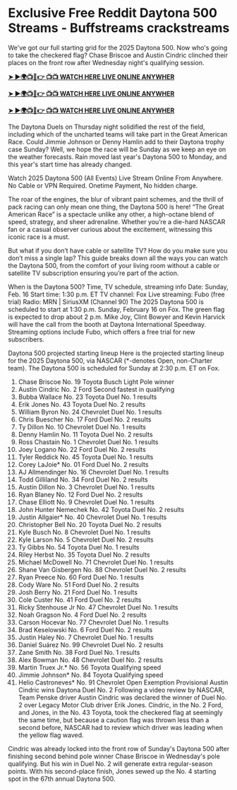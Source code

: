 # Exclusive Free Reddit Daytona 500 Streams - Buffstreams crackstreams

We've got our full starting grid for the 2025 Daytona 500. Now who's going to take the checkered flag? Chase Briscoe and Austin Cindric clinched their places on the front row after Wednesday night's qualifying session.

**[➤ ►🌍📺📱👉 📺📺 WATCH HERE LIVE ONLINE ANYWHER](https://tinyurl.com/3f57ttv2)**

**[➤ ►🌍📺📱👉 📺📺 WATCH HERE LIVE ONLINE ANYWHER](https://tinyurl.com/3f57ttv2)**

**[➤ ►🌍📺📱👉 📺📺 WATCH HERE LIVE ONLINE ANYWHER](https://tinyurl.com/3f57ttv2)**

The Daytona Duels on Thursday night solidified the rest of the field, including which of the uncharted teams will take part in the Great American Race. Could Jimmie Johnson or Denny Hamlin add to their Daytona trophy case Sunday? Well, we hope the race will be Sunday as we keep an eye on the weather forecasts. Rain moved last year's Daytona 500 to Monday, and this year's start time has already changed.

Watch 2025 Daytona 500 (All Events) Live Stream Online From Anywhere. No Cable or VPN Required. Onetime Payment, No hidden charge.


The roar of the engines, the blur of vibrant paint schemes, and the thrill of pack racing can only mean one thing, the Daytona 500 is here! “The Great American Race” is a spectacle unlike any other, a high-octane blend of speed, strategy, and sheer adrenaline. Whether you’re a die-hard NASCAR fan or a casual observer curious about the excitement, witnessing this iconic race is a must.

But what if you don’t have cable or satellite TV? How do you make sure you don’t miss a single lap? This guide breaks down all the ways you can watch the Daytona 500, from the comfort of your living room without a cable or satellite TV subscription ensuring you’re part of the action.

When is the Daytona 500? Time, TV schedule, streaming info
Date: Sunday, Feb. 16
Start time: 1:30 p.m. ET
TV channel: Fox
Live streaming: Fubo (free trial)
Radio: MRN | SiriusXM (Channel 90)
The 2025 Daytona 500 is scheduled to start at 1:30 p.m. Sunday, February 16 on Fox. The green flag is expected to drop about 2 p.m. Mike Joy, Clint Bowyer and Kevin Harvick will have the call from the booth at Daytona International Speedway. Streaming options include Fubo, which offers a free trial for new subscribers.

Daytona 500 projected starting lineup
Here is the projected starting lineup for the 2025 Daytona 500, via NASCAR (*-denotes Open, non-Charter team). The Daytona 500 is scheduled for Sunday at 2:30 p.m. ET on Fox.

1. Chase Briscoe No. 19 Toyota Busch Light Pole winner
2. Austin Cindric No. 2 Ford Second fastest in qualifying
3. Bubba Wallace No. 23 Toyota Duel No. 1 results
4. Erik Jones No. 43 Toyota Duel No. 2 results
5. William Byron No. 24 Chevrolet Duel No. 1 results
6. Chris Buescher No. 17 Ford Duel No. 2 results
7. Ty Dillon No. 10 Chevrolet Duel No. 1 results
8. Denny Hamlin No. 11 Toyota Duel No. 2 results
9. Ross Chastain No. 1 Chevrolet Duel No. 1 results
10. Joey Logano No. 22 Ford Duel No. 2 results
11. Tyler Reddick No. 45 Toyota Duel No. 1 results
12. Corey LaJoie* No. 01 Ford Duel No. 2 results
13. AJ Allmendinger No. 16 Chevrolet Duel No. 1 results
14. Todd Gilliland No. 34 Ford Duel No. 2 results
15. Austin Dillon No. 3 Chevrolet Duel No. 1 results
16. Ryan Blaney No. 12 Ford Duel No. 2 results
17. Chase Elliott No. 9 Chevrolet Duel No. 1 results
18. John Hunter Nemechek No. 42 Toyota Duel No. 2 results
19. Justin Allgaier* No. 40 Chevrolet Duel No. 1 results
20. Christopher Bell No. 20 Toyota Duel No. 2 results
21. Kyle Busch No. 8 Chevrolet Duel No. 1 results
22. Kyle Larson No. 5 Chevrolet Duel No. 2 results
23. Ty Gibbs No. 54 Toyota Duel No. 1 results
24. Riley Herbst No. 35 Toyota Duel No. 2 results
25. Michael McDowell No. 71 Chevrolet Duel No. 1 results
26. Shane Van Gisbergen No. 88 Chevrolet Duel No. 2 results
27. Ryan Preece No. 60 Ford Duel No. 1 results
28. Cody Ware No. 51 Ford Duel No. 2 results
29. Josh Berry No. 21 Ford Duel No. 1 results
30. Cole Custer No. 41 Ford Duel No. 2 results
31. Ricky Stenhouse Jr No. 47 Chevrolet Duel No. 1 results
32. Noah Gragson No. 4 Ford Duel No. 2 results
33. Carson Hocevar No. 77 Chevrolet Duel No. 1 results
34. Brad Keselowski No. 6 Ford Duel No. 2 results
35. Justin Haley No. 7 Chevrolet Duel No. 1 results
36. Daniel Suárez No. 99 Chevrolet Duel No. 2 results
37. Zane Smith No. 38 Ford Duel No. 1 results
38. Alex Bowman No. 48 Chevrolet Duel No. 2 results
39. Martin Truex Jr.* No. 56 Toyota Qualifying speed
40. Jimmie Johnson* No. 84 Toyota Qualifying speed
41. Helio Castroneves* No. 91 Chevrolet Open Exemption Provisional
Austin Cindric wins Daytona Duel No. 2
Following a video review by NASCAR, Team Penske driver Austin Cindric was declared the winner of Duel No. 2 over Legacy Motor Club driver Erik Jones. Cindric, in the No. 2 Ford, and Jones, in the No. 43 Toyota, took the checkered flag at seemingly the same time, but because a caution flag was thrown less than a second before, NASCAR had to review which driver was leading when the yellow flag waved.

Cindric was already locked into the front row of Sunday's Daytona 500 after finishing second behind pole winner Chase Briscoe in Wednesday's pole qualifying. But his win in Duel No. 2 will generate extra regular-season points. With his second-place finish, Jones sewed up the No. 4 starting spot in the 67th annual Daytona 500.
